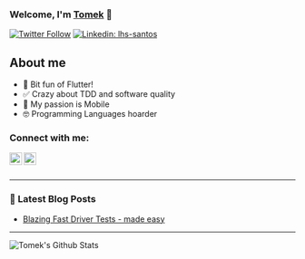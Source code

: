 ### Welcome, I'm [Tomek][website] 👋
[![Twitter Follow](https://img.shields.io/twitter/follow/tpolansk?label=Follow)](https://twitter.com/tpolansk)
[![Linkedin: lhs-santos](https://img.shields.io/badge/-Lucas%20Santos-blue?style=flat-square&logo=Linkedin&logoColor=white&link=https://www.linkedin.com/in/tomaszpolanski/)](https://www.linkedin.com/in/ltomaszpolanski/)

## About me
- 🤯 Bit fun of Flutter!
- ✅ Crazy about TDD and software quality
- 📱 My passion is Mobile
- 🤓 Programming Languages hoarder

### Connect with me:

[<img align="left" alt="tpolansk | Twitter" width="22px" src="https://cdn.jsdelivr.net/npm/simple-icons@v3/icons/twitter.svg" />][twitter]
[<img align="left" alt="Tomek | LinkedIn" width="22px" src="https://cdn.jsdelivr.net/npm/simple-icons@v3/icons/linkedin.svg" />][linkedin]
<br />
<br />

---
### 📕 Latest Blog Posts
<!-- BLOG-POST-LIST:START -->
- [Blazing Fast Driver Tests - made easy](https://medium.com/flutter-community/blazing-fast-driver-tests-made-easy-1b8c0ccf211b?source=rss-12240235795b------2)
<!-- BLOG-POST-LIST:END -->

---

<img align="left" alt="Tomek's Github Stats" src="https://github-readme-stats.vercel.app/api?username=tomaszpolanski&show_icons=true&hide_border=true" />


[website]: https://tomek-polanski.com/
[beta_website]: https://tomaszpolanski.github.io/profile/#/
[twitter]: https://twitter.com/tpolansk
[linkedin]: https://www.linkedin.com/in/tomaszpolanski/

<!--- Thanks codeSTACKr (https://www.youtube.com/watch?v=ECuqb5Tv9qI) for nice tutorial on how to create nice Github profile page --->